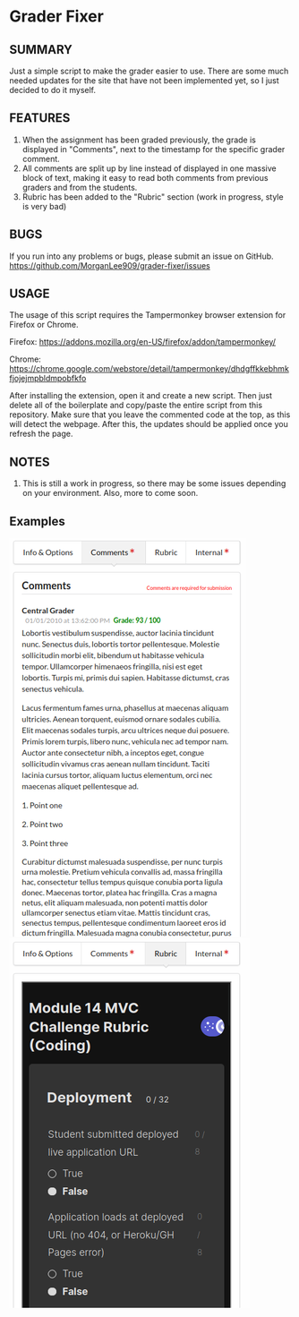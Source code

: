 # Grader Fixer

## SUMMARY
Just a simple script to make the grader easier to use. There are some much needed updates for the site that have not been implemented yet, so I just decided to do it myself.

## FEATURES
1. When the assignment has been graded previously, the grade is displayed in "Comments", next to the timestamp for the specific grader comment.
2. All comments are split up by line instead of displayed in one massive block of text, making it easy to read both comments from previous graders and from the students.
3. Rubric has been added to the "Rubric" section (work in progress, style is very bad)

## BUGS
If you run into any problems or bugs, please submit an issue on GitHub. https://github.com/MorganLee909/grader-fixer/issues

## USAGE
The usage of this script requires the Tampermonkey browser extension for Firefox or Chrome.

Firefox: https://addons.mozilla.org/en-US/firefox/addon/tampermonkey/

Chrome: https://chrome.google.com/webstore/detail/tampermonkey/dhdgffkkebhmkfjojejmpbldmpobfkfo

After installing the extension, open it and create a new script. Then just delete all of the boilerplate and copy/paste the entire script from this repository. Make sure that you leave the commented code at the top, as this will detect the webpage. After this, the updates should be applied once you refresh the page.

## NOTES
1. This is still a work in progress, so there may be some issues depending on your environment. Also, more to come soon.


## Examples
![Update comment view](./commentExample.png "Comments/Grades Updated View")
![Rubric view](./rubricExample.png "Rubric")
